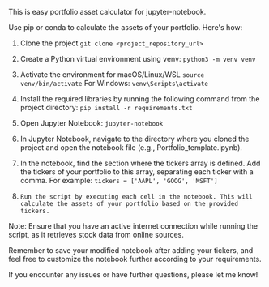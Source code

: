 This is easy portfolio asset calculator for jupyter-notebook.

Use pip or conda to calculate the assets of your portfolio. Here's how:

1. Clone the project `git clone <project_repository_url>`

2. Create a Python virtual environment using venv: `python3 -m venv venv`

3. Activate the environment for macOS/Linux/WSL `source venv/bin/activate`
For Windows: `venv\Scripts\activate`

4. Install the required libraries by running the following command from the project directory: `pip install -r requirements.txt`
5. Open Jupyter Notebook: `jupyter-notebook`

6. In Jupyter Notebook, navigate to the directory where you cloned the project and open the notebook file (e.g., Portfolio_template.ipynb).

7. In the notebook, find the section where the tickers array is defined. Add the tickers of your portfolio to this array, separating each ticker with a comma. For example: `tickers = ['AAPL', 'GOOG', 'MSFT']`

8.     Run the script by executing each cell in the notebook. This will calculate the assets of your portfolio based on the provided tickers.

Note: Ensure that you have an active internet connection while running the script, as it retrieves stock data from online sources.

Remember to save your modified notebook after adding your tickers, and feel free to customize the notebook further according to your requirements.

If you encounter any issues or have further questions, please let me know!
